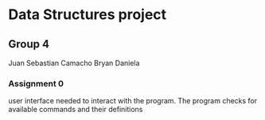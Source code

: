 # Data Structures project

## Group 4
Juan Sebastian Camacho
Bryan
Daniela

### Assignment 0

user interface needed to interact with the program. The program checks for available commands and their definitions